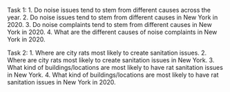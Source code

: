 Task 1:
    1. Do noise issues tend to stem from different causes across the year.
    2. Do noise issues tend to stem from different causes in New York in 2020.
    3. Do noise complaints tend to stem from different causes in New York in 2020.
    4. What are the different causes of noise complaints in New York in 2020.

Task 2:
    1. Where are city rats most likely to create sanitation issues.
    2. Where are city rats most likely to create sanitation issues in New York.
    3. What kind of buildings/locations are most likely to have rat sanitation issues in New York.
    4. What kind of buildings/locations are most likely to have rat sanitation issues in New York in 2020.